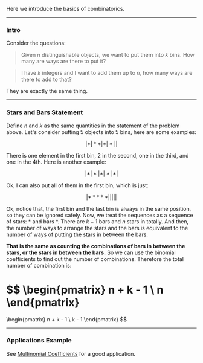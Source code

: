  Here we introduce the basics of combinatorics. 

---
### **Intro**

Consider the questions: 

> Given $n$ distinguishable objects, we want to put them into $k$ bins. How many are ways are there to put it? 

> I have $k$ integers and I want to add them up to $n$, how many ways are there to add to that? 

They are exactly the same thing. 

---
### **Stars and Bars Statement**

Define $n$ and $k$ as the same quantities in the statement of the problem above. Let's consider putting 5 objects into 5 bins, here are some examples: 

$$
|*|**|*|*||
$$

There is one element in the first bin, 2 in the second, one in the third, and one in the 4th. Here is another example: 

$$
|*|*|*|*|*|
$$

Ok, I can also put all of them in the first bin, which is just: 

$$
|*****|||||
$$

Ok, notice that, the first bin and the last bin is always in the same position, so they can be ignored safely. Now, we treat the sequences as a sequence of stars: $*$ and bars $*$. There are $k - 1$ bars and $n$ stars in totally. And then, the number of ways to arrange the stars and the bars is equivalent to the number of ways of putting the stars in between the bars. 

**That is the same as counting the combinations of bars in between the stars, or the stars in between the bars.** So we can use the binomial coefficients to find out the number of combinations. Therefore the total number of combination is: 

$$
\begin{pmatrix}
    n + k - 1 \\ n
\end{pmatrix}
=
\begin{pmatrix}
    n + k - 1 \\ k - 1
\end{pmatrix}
$$


---
### **Applications Example**

See [Multinomial Coefficients](../../STATS%20501%20Statistics%20for%20Mathematicians/Multinomial%20Coefficients.md) for a good application. 